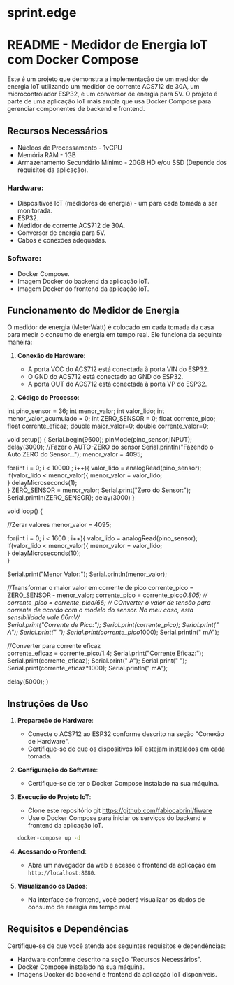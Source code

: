 # sprint.edge
# README - Medidor de Energia IoT com Docker Compose

Este é um projeto que demonstra a implementação de um medidor de energia IoT utilizando um medidor de corrente ACS712 de 30A, um microcontrolador ESP32, e um conversor de energia para 5V. O projeto é parte de uma aplicação IoT mais ampla que usa Docker Compose para gerenciar componentes de backend e frontend.

## Recursos Necessários
- Núcleos de Processamento - 1vCPU
- Memória RAM - 1GB
- Armazenamento Secundário Mínimo - 20GB HD e/ou SSD (Depende dos requisitos da aplicação).
### Hardware:
- Dispositivos IoT (medidores de energia) - um para cada tomada a ser monitorada.
- ESP32.
- Medidor de corrente ACS712 de 30A.
- Conversor de energia para 5V.
- Cabos e conexões adequadas.

### Software:
- Docker Compose.
- Imagem Docker do backend da aplicação IoT.
- Imagem Docker do frontend da aplicação IoT.

## Funcionamento do Medidor de Energia

O medidor de energia (MeterWatt) é colocado em cada tomada da casa para medir o consumo de energia em tempo real. Ele funciona da seguinte maneira:

1. **Conexão de Hardware**:
   - A porta VCC do ACS712 está conectada à porta VIN do ESP32.
   - O GND do ACS712 está conectado ao GND do ESP32.
   - A porta OUT do ACS712 está conectada à porta VP do ESP32.

2. **Código do Processo**:

int pino_sensor = 36;
int menor_valor;
int valor_lido;
int menor_valor_acumulado = 0;
int ZERO_SENSOR = 0;
float corrente_pico;
float corrente_eficaz;
double maior_valor=0;
double corrente_valor=0;

void setup() {
  Serial.begin(9600);
  pinMode(pino_sensor,INPUT);
delay(3000);
 //Fazer o AUTO-ZERO do sensor
Serial.println("Fazendo o Auto ZERO do Sensor...");
menor_valor = 4095;
 
  for(int i = 0; i < 10000 ; i++){
  valor_lido = analogRead(pino_sensor);
  if(valor_lido < menor_valor){
  menor_valor = valor_lido;    
  }
  delayMicroseconds(1);  
  }
  ZERO_SENSOR = menor_valor;
  Serial.print("Zero do Sensor:");
  Serial.println(ZERO_SENSOR);
  delay(3000)
 }

void loop() {

  //Zerar valores
  menor_valor = 4095;
 
  for(int i = 0; i < 1600 ; i++){
  valor_lido = analogRead(pino_sensor);
  if(valor_lido < menor_valor){
  menor_valor = valor_lido;    
  }
  delayMicroseconds(10);  
  }

  
  Serial.print("Menor Valor:");
  Serial.println(menor_valor);
  
  //Transformar o maior valor em corrente de pico
  corrente_pico = ZERO_SENSOR - menor_valor; 
  corrente_pico = corrente_pico*0.805; // 
  corrente_pico = corrente_pico/66;   // COnverter o valor de tensão para corrente de acordo com o modelo do sensor. No meu caso, esta sensibilidade vale 66mV/                       
  Serial.print("Corrente de Pico:");
  Serial.print(corrente_pico);
  Serial.print(" A");
  Serial.print("     ");
  Serial.print(corrente_pico*1000);
  Serial.println(" mA");
  
 
  //Converter para corrente eficaz  
  corrente_eficaz = corrente_pico/1.4;
  Serial.print("Corrente Eficaz:");
  Serial.print(corrente_eficaz);
  Serial.print(" A");
  Serial.print("     ");
  Serial.print(corrente_eficaz*1000);
  Serial.println(" mA");
 
 delay(5000);
}

## Instruções de Uso

1. **Preparação do Hardware**:
   - Conecte o ACS712 ao ESP32 conforme descrito na seção "Conexão de Hardware".
   - Certifique-se de que os dispositivos IoT estejam instalados em cada tomada.

2. **Configuração do Software**:
   - Certifique-se de ter o Docker Compose instalado na sua máquina.

3. **Execução do Projeto IoT**:
   - Clone este repositório git https://github.com/fabiocabrini/fiware
   - Use o Docker Compose para iniciar os serviços do backend e frontend da aplicação IoT.

   ```bash
   docker-compose up -d
   ```

4. **Acessando o Frontend**:
   - Abra um navegador da web e acesse o frontend da aplicação em `http://localhost:8080`.

5. **Visualizando os Dados**:
   - Na interface do frontend, você poderá visualizar os dados de consumo de energia em tempo real.

## Requisitos e Dependências

Certifique-se de que você atenda aos seguintes requisitos e dependências:

- Hardware conforme descrito na seção "Recursos Necessários".
- Docker Compose instalado na sua máquina.
- Imagens Docker do backend e frontend da aplicação IoT disponíveis.
